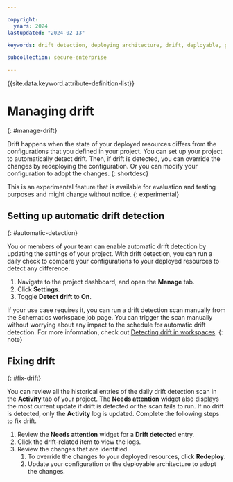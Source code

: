 ```yaml
---

copyright:
  years: 2024
lastupdated: "2024-02-13"

keywords: drift detection, deploying architecture, drift, deployable, project, scan

subcollection: secure-enterprise

---
```


{{site.data.keyword.attribute-definition-list}}

# Managing drift 
{: #manage-drift}

Drift happens when the state of your deployed resources differs from the configurations that you defined in your project. You can set up your project to automatically detect drift. Then, if drift is detected, you can override the changes by redeploying the configuration. Or you can modify your configuration to adopt the changes.
{: shortdesc}

This is an experimental feature that is available for evaluation and testing purposes and might change without notice.
{: experimental}

## Setting up automatic drift detection
{: #automatic-detection}

You or members of your team can enable automatic drift detection by updating the settings of your project. With drift detection, you can run a daily check to compare your configurations to your deployed resources to detect any difference.

1. Navigate to the project dashboard, and open the **Manage** tab. 
2. Click **Settings**.
3. Toggle **Detect drift** to **On**.

If your use case requires it, you can run a drift detection scan manually from the Schematics workspace job page. You can trigger the scan manually without worrying about any impact to the schedule for automatic drift detection. For more information, check out [Detecting drift in workspaces](/docs-draft/schematics?topic=schematics-drift-note).
{: note}

## Fixing drift 
{: #fix-drift}

You can review all the historical entries of the daily drift detection scan in the **Activity** tab of your project. The **Needs attention** widget also displays the most current update if drift is detected or the scan fails to run. If no drift is detected, only the **Activity** log is updated. Complete the following steps to fix drift. 

1. Review the **Needs attention** widget for a **Drift detected** entry. 
2. Click the drift-related item to view the logs. 
3. Review the changes that are identified. 
    1. To override the changes to your deployed resources, click **Redeploy**.
    2. Update your configuration or the deployable architecture to adopt the changes.



